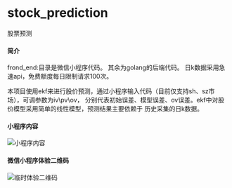 # stock_prediction
股票预测
#### 简介
frond_end:目录是微信小程序代码。
其余为golang的后端代码。
日k数据采用急速api，免费额度每日限制请求100次。

本项目使用ekf来进行股价预测，通过小程序输入代码（目前仅支持sh、sz市场），可调参数为iv\pv\ov，
分别代表初始误差、模型误差、ov误差。ekf中对股价模型采用简单的线性模型，预测结果主要依赖于
历史采集的日k数据。

#### 小程序内容

![小程序内容](https://i.loli.net/2021/05/23/HMK3uWjqy7wOo1g.png)


#### 微信小程序体验二维码

![临时体验二维码](https://i.loli.net/2021/05/23/9RcCeltFjO2Apra.png)



